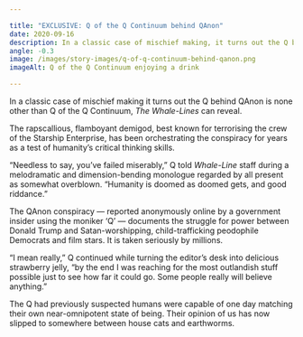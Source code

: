 ```yaml
---

title: "EXCLUSIVE: Q of the Q Continuum behind QAnon"
date: 2020-09-16
description: In a classic case of mischief making, it turns out the Q behind QAnon is none other than Q of the Q Continuum, The Whale-Lines can reveal.
angle: -0.3
image: /images/story-images/q-of-q-continuum-behind-qanon.png
imageAlt: Q of the Q Continuum enjoying a drink

---
```


In a classic case of mischief making it turns out the Q behind QAnon is none other than Q of the Q Continuum, *The Whale-Lines* can reveal.

The rapscallious, flamboyant demigod, best known for terrorising the crew of the Starship Enterprise, has been orchestrating the conspiracy for years as a test of humanity’s critical thinking skills.

“Needless to say, you’ve failed miserably,” Q told *Whale-Line* staff during a melodramatic and dimension-bending monologue regarded by all present as somewhat overblown. “Humanity is doomed as doomed gets, and good riddance.”

The QAnon conspiracy — reported anonymously online by a government insider using the moniker ‘Q’ — documents the struggle for power between Donald Trump and Satan-worshipping, child-trafficking peodophile Democrats and film stars. It is taken seriously by millions.

“I mean really,” Q continued while turning the editor’s desk into delicious strawberry jelly, “by the end I was reaching for the most outlandish stuff possible just to see how far it could go. Some people really will believe anything.”

The Q had previously suspected humans were capable of one day matching their own near-omnipotent state of being. Their opinion of us has now slipped to somewhere between house cats and earthworms.